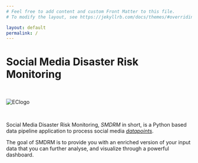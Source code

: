 ```yaml
---
# Feel free to add content and custom Front Matter to this file.
# To modify the layout, see https://jekyllrb.com/docs/themes/#overriding-theme-defaults

layout: default
permalink: /
---
```


# Social Media Disaster Risk Monitoring

&nbsp;

![EClogo](/SMDRM/img/ec-header.png)

&nbsp;

Social Media Disaster Risk Monitoring, *SMDRM* in short, is a Python based data
pipeline application to process social media [_datapoints_](/SMDRM/about/glossary).

The goal of SMDRM is to provide you with an enriched version of your input data
that you can further analyse, and visualize through a powerful dashboard.
